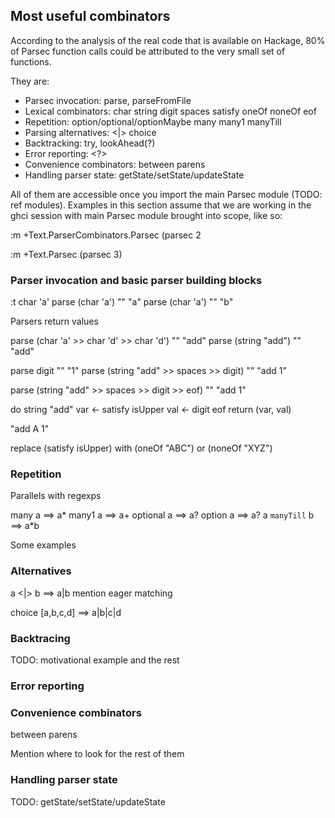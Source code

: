 ## Most useful combinators

According to the analysis of the real code that is available on Hackage, 80% of Parsec function calls could be attributed to the very small set of functions.

They are:

* Parsec invocation: parse, parseFromFile
* Lexical combinators: char string digit spaces satisfy oneOf noneOf eof
* Repetition: option/optional/optionMaybe many many1 manyTill
* Parsing alternatives: <|> choice
* Backtracking: try, lookAhead(?)
* Error reporting: <?>
* Convenience combinators: between parens
* Handling parser state: getState/setState/updateState

All of them are accessible once you import the main Parsec module (TODO: ref modules). Examples in this section assume that we are working in the ghci session with main Parsec module brought into scope, like so:

:m +Text.ParserCombinators.Parsec (parsec 2

:m +Text.Parsec (parsec 3)

### Parser invocation and basic parser building blocks

:t char 'a'
parse (char 'a') "" "a"
parse (char 'a') "" "b"

Parsers return values

parse (char 'a' >> char 'd' >> char 'd') "" "add"
parse (string "add") "" "add"

parse digit "" "1"
parse (string "add" >> spaces >> digit) "" "add 1"

parse (string "add" >> spaces >> digit >> eof) "" "add 1"

do string "add"
   var <- satisfy isUpper
   val <- digit
   eof
   return (var, val)
   
"add A 1"

replace (satisfy isUpper) with (oneOf "ABC") or (noneOf "XYZ")

### Repetition

Parallels with regexps

many a ==> a*
many1 a ==> a+
optional a ==> a?
option a ==> a?
a `manyTill` b ==> a*b

Some examples

### Alternatives

a <|> b ==> a|b
mention eager matching

choice [a,b,c,d] ==> a|b|c|d

### Backtracing

TODO: motivational example and the rest

### Error reporting

### Convenience combinators

 between parens

Mention where to look for the rest of them

### Handling parser state

TODO: getState/setState/updateState
